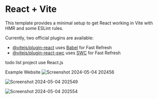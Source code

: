 # React + Vite

This template provides a minimal setup to get React working in Vite with HMR and some ESLint rules.

Currently, two official plugins are available:

- [@vitejs/plugin-react](https://github.com/vitejs/vite-plugin-react/blob/main/packages/plugin-react/README.md) uses [Babel](https://babeljs.io/) for Fast Refresh
- [@vitejs/plugin-react-swc](https://github.com/vitejs/vite-plugin-react-swc) uses [SWC](https://swc.rs/) for Fast Refresh

todo list project use React.js

Example Website
![Screenshot 2024-05-04 202456](https://github.com/Jamessurapat26/Todolist-Project-use-React/assets/94005323/8f7b8d3c-7e6d-4b29-b45c-7772466971f2)


![Screenshot 2024-05-04 202549](https://github.com/Jamessurapat26/Todolist-Project-use-React/assets/94005323/7af17719-1a57-430d-8c0b-985e04a345f1)


![Screenshot 2024-05-04 202554](https://github.com/Jamessurapat26/Todolist-Project-use-React/assets/94005323/604a4f71-6722-4c20-a116-e1de76a04b87)
